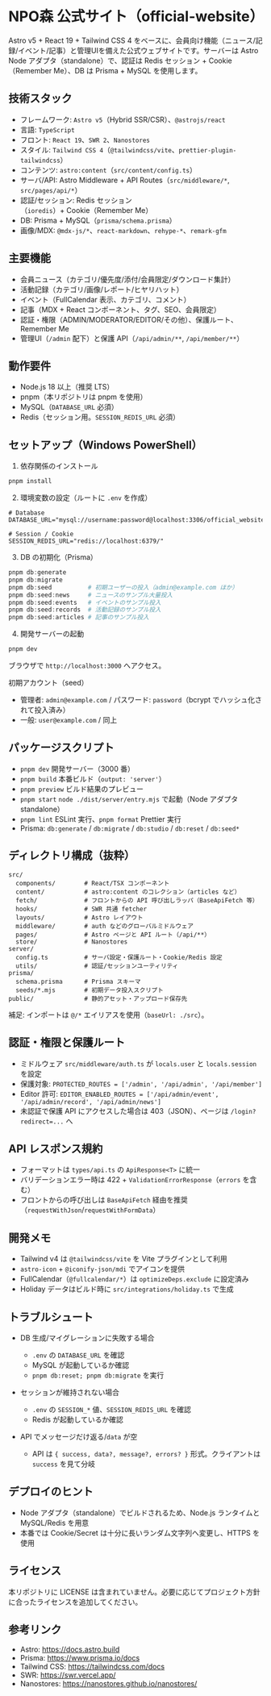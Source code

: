 # NPO森 公式サイト（official-website）

Astro v5 + React 19 + Tailwind CSS 4 をベースに、会員向け機能（ニュース/記録/イベント/記事）と管理UIを備えた公式ウェブサイトです。サーバーは Astro Node アダプタ（standalone）で、認証は Redis セッション + Cookie（Remember Me）、DB は Prisma + MySQL を使用します。

## 技術スタック

- フレームワーク: `Astro v5`（Hybrid SSR/CSR）、`@astrojs/react`
- 言語: `TypeScript`
- フロント: `React 19`、`SWR 2`、`Nanostores`
- スタイル: `Tailwind CSS 4`（`@tailwindcss/vite`、`prettier-plugin-tailwindcss`）
- コンテンツ: `astro:content`（`src/content/config.ts`）
- サーバ/API: Astro Middleware + API Routes（`src/middleware/*`, `src/pages/api/*`）
- 認証/セッション: Redis セッション（`ioredis`）+ Cookie（Remember Me）
- DB: Prisma + MySQL（`prisma/schema.prisma`）
- 画像/MDX: `@mdx-js/*`、`react-markdown`、`rehype-*`、`remark-gfm`

## 主要機能

- 会員ニュース（カテゴリ/優先度/添付/会員限定/ダウンロード集計）
- 活動記録（カテゴリ/画像/レポート/ヒヤリハット）
- イベント（FullCalendar 表示、カテゴリ、コメント）
- 記事（MDX + React コンポーネント、タグ、SEO、会員限定）
- 認証・権限（ADMIN/MODERATOR/EDITOR/その他）、保護ルート、Remember Me
- 管理UI（`/admin` 配下）と保護 API（`/api/admin/**`, `/api/member/**`）

## 動作要件

- Node.js 18 以上（推奨 LTS）
- pnpm（本リポジトリは pnpm を使用）
- MySQL（`DATABASE_URL` 必須）
- Redis（セッション用。`SESSION_REDIS_URL` 必須）

## セットアップ（Windows PowerShell）

1) 依存関係のインストール

```powershell
pnpm install
```

2) 環境変数の設定（ルートに `.env` を作成）

```dotenv
# Database
DATABASE_URL="mysql://username:password@localhost:3306/official_website"

# Session / Cookie
SESSION_REDIS_URL="redis://localhost:6379/"
```

3) DB の初期化（Prisma）

```powershell
pnpm db:generate
pnpm db:migrate
pnpm db:seed          # 初期ユーザーの投入（admin@example.com ほか）
pnpm db:seed:news     # ニュースのサンプル大量投入
pnpm db:seed:events   # イベントのサンプル投入
pnpm db:seed:records  # 活動記録のサンプル投入
pnpm db:seed:articles # 記事のサンプル投入
```

4) 開発サーバーの起動

```powershell
pnpm dev
```

ブラウザで `http://localhost:3000` へアクセス。

初期アカウント（seed）
- 管理者: `admin@example.com` / パスワード: `password`（bcrypt でハッシュ化されて投入済み）
- 一般: `user@example.com` / 同上

## パッケージスクリプト

- `pnpm dev` 開発サーバー（3000 番）
- `pnpm build` 本番ビルド（`output: 'server'`）
- `pnpm preview` ビルド結果のプレビュー
- `pnpm start` `node ./dist/server/entry.mjs` で起動（Node アダプタ standalone）
- `pnpm lint` ESLint 実行、`pnpm format` Prettier 実行
- Prisma: `db:generate` / `db:migrate` / `db:studio` / `db:reset` / `db:seed*`

## ディレクトリ構成（抜粋）

```
src/
  components/        # React/TSX コンポーネント
  content/           # astro:content のコレクション（articles など）
  fetch/             # フロントからの API 呼び出しラッパ（BaseApiFetch 等）
  hooks/             # SWR 共通 fetcher
  layouts/           # Astro レイアウト
  middleware/        # auth などのグローバルミドルウェア
  pages/             # Astro ページと API ルート（/api/**）
  store/             # Nanostores
server/
  config.ts          # サーバ設定・保護ルート・Cookie/Redis 設定
  utils/             # 認証/セッションユーティリティ
prisma/
  schema.prisma      # Prisma スキーマ
  seeds/*.mjs        # 初期データ投入スクリプト
public/              # 静的アセット・アップロード保存先
```

補足: インポートは `@/*` エイリアスを使用（`baseUrl: ./src`）。

## 認証・権限と保護ルート

- ミドルウェア `src/middleware/auth.ts` が `locals.user` と `locals.session` を設定
- 保護対象: `PROTECTED_ROUTES = ['/admin', '/api/admin', '/api/member']`
- Editor 許可: `EDITOR_ENABLED_ROUTES = ['/api/admin/event', '/api/admin/record', '/api/admin/news']`
- 未認証で保護 API にアクセスした場合は 403（JSON）、ページは `/login?redirect=...` へ

## API レスポンス規約

- フォーマットは `types/api.ts` の `ApiResponse<T>` に統一
- バリデーションエラー時は 422 + `ValidationErrorResponse`（`errors` を含む）
- フロントからの呼び出しは `BaseApiFetch` 経由を推奨（`requestWithJson`/`requestWithFormData`）

## 開発メモ

- Tailwind v4 は `@tailwindcss/vite` を Vite プラグインとして利用
- `astro-icon` + `@iconify-json/mdi` でアイコンを提供
- FullCalendar（`@fullcalendar/*`）は `optimizeDeps.exclude` に設定済み
- Holiday データはビルド時に `src/integrations/holiday.ts` で生成

## トラブルシュート

- DB 生成/マイグレーションに失敗する場合
  - `.env` の `DATABASE_URL` を確認
  - MySQL が起動しているか確認
  - `pnpm db:reset; pnpm db:migrate` を実行

- セッションが維持されない場合
  - `.env` の `SESSION_*` 値、`SESSION_REDIS_URL` を確認
  - Redis が起動しているか確認

- API でメッセージだけ返る/`data` が空
  - API は `{ success, data?, message?, errors? }` 形式。クライアントは `success` を見て分岐

## デプロイのヒント

- Node アダプタ（standalone）でビルドされるため、Node.js ランタイムと MySQL/Redis を用意
- 本番では Cookie/Secret は十分に長いランダム文字列へ変更し、HTTPS を使用

## ライセンス

本リポジトリに LICENSE は含まれていません。必要に応じてプロジェクト方針に合ったライセンスを追加してください。

## 参考リンク

- Astro: https://docs.astro.build
- Prisma: https://www.prisma.io/docs
- Tailwind CSS: https://tailwindcss.com/docs
- SWR: https://swr.vercel.app/
- Nanostores: https://nanostores.github.io/nanostores/